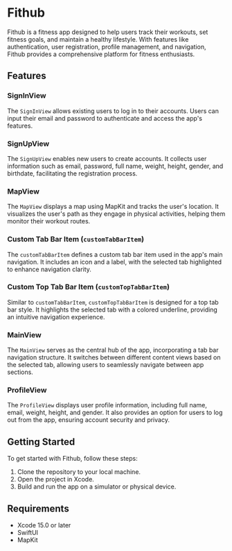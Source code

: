 # Fithub

Fithub is a fitness app designed to help users track their workouts, set fitness goals, and maintain a healthy lifestyle. With features like authentication, user registration, profile management, and navigation, Fithub provides a comprehensive platform for fitness enthusiasts.

## Features

### SignInView

The `SignInView` allows existing users to log in to their accounts. Users can input their email and password to authenticate and access the app's features.

### SignUpView

The `SignUpView` enables new users to create accounts. It collects user information such as email, password, full name, weight, height, gender, and birthdate, facilitating the registration process.

### MapView

The `MapView` displays a map using MapKit and tracks the user's location. It visualizes the user's path as they engage in physical activities, helping them monitor their workout routes.

### Custom Tab Bar Item (`customTabBarItem`)

The `customTabBarItem` defines a custom tab bar item used in the app's main navigation. It includes an icon and a label, with the selected tab highlighted to enhance navigation clarity.

### Custom Top Tab Bar Item (`customTopTabBarItem`)

Similar to `customTabBarItem`, `customTopTabBarItem` is designed for a top tab bar style. It highlights the selected tab with a colored underline, providing an intuitive navigation experience.

### MainView

The `MainView` serves as the central hub of the app, incorporating a tab bar navigation structure. It switches between different content views based on the selected tab, allowing users to seamlessly navigate between app sections.

### ProfileView

The `ProfileView` displays user profile information, including full name, email, weight, height, and gender. It also provides an option for users to log out from the app, ensuring account security and privacy.

## Getting Started

To get started with Fithub, follow these steps:

1. Clone the repository to your local machine.
2. Open the project in Xcode.
3. Build and run the app on a simulator or physical device.

## Requirements

- Xcode 15.0 or later
- SwiftUI
- MapKit

